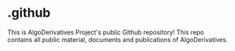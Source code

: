 # .github
This is AlgoDerivatives Project's public Github repository! This repo contains all public material, documents and publications of AlgoDerivatives.

